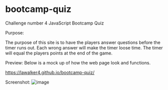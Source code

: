 # bootcamp-quiz
Challenge number 4 JavaScript Bootcamp Quiz

Purpose:

The purpose of this site is to have the players answer questions before the timer runs out. Each wrong answer will make the timer loose time. The timer will equal the players points at the end of the game.

Preview:
Below is a mock up of how the web page look and functions.

https://lawalker4.github.io/bootcamp-quiz/

Screenshot:
![image](https://user-images.githubusercontent.com/99148199/160299019-a182194a-ea75-4869-a4af-f1f62fc5eced.png)
